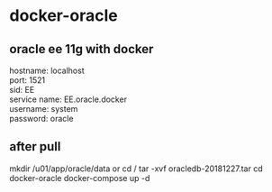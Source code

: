 # docker-oracle
## oracle ee 11g with docker  

hostname: localhost  
port: 1521  
sid: EE  
service name: EE.oracle.docker  
username: system  
password: oracle  
## after pull

mkdir /u01/app/oracle/data
or
cd /
tar -xvf oracledb-20181227.tar
cd docker-oracle
docker-compose up -d

